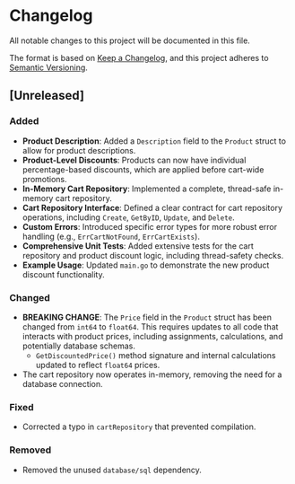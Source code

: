 # Changelog

All notable changes to this project will be documented in this file.

The format is based on [Keep a Changelog](https://keepachangelog.com/en/1.0.0/),
and this project adheres to [Semantic Versioning](https://semver.org/spec/v2.0.0.html).

## [Unreleased]

### Added
- **Product Description**: Added a `Description` field to the `Product` struct to allow for product descriptions.
- **Product-Level Discounts**: Products can now have individual percentage-based discounts, which are applied before cart-wide promotions.
- **In-Memory Cart Repository**: Implemented a complete, thread-safe in-memory cart repository.
- **Cart Repository Interface**: Defined a clear contract for cart repository operations, including `Create`, `GetByID`, `Update`, and `Delete`.
- **Custom Errors**: Introduced specific error types for more robust error handling (e.g., `ErrCartNotFound`, `ErrCartExists`).
- **Comprehensive Unit Tests**: Added extensive tests for the cart repository and product discount logic, including thread-safety checks.
- **Example Usage**: Updated `main.go` to demonstrate the new product discount functionality.

### Changed
- **BREAKING CHANGE**: The `Price` field in the `Product` struct has been changed from `int64` to `float64`. This requires updates to all code that interacts with product prices, including assignments, calculations, and potentially database schemas.
  - `GetDiscountedPrice()` method signature and internal calculations updated to reflect `float64` prices.
- The cart repository now operates in-memory, removing the need for a database connection.

### Fixed
- Corrected a typo in `cartRepository` that prevented compilation.

### Removed
- Removed the unused `database/sql` dependency.
